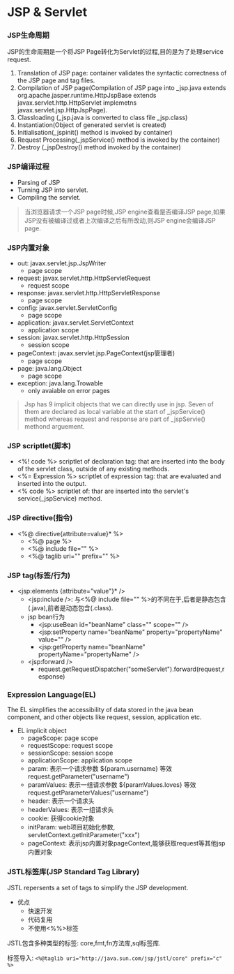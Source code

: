 # JSP & Servlet

### JSP生命周期

JSP的生命周期是一个将JSP Page转化为Servlet的过程,目的是为了处理service request.

1. Translation of JSP page: container validates the syntactic correctness of the JSP page and tag files.
2. Compilation of JSP page(Compilation of JSP page into _jsp.java extends org.apache.jasper.runtime.HttpJspBase extends javax.servlet.http.HttpServlet implemetns javax.servlet.jsp.HttpJspPage).
3. Classloading (_jsp.java is converted to class file _jsp.class)
4. Instantiation(Object of generated servlet is created)
5. Initialisation(_jspinit() method is invoked by container)
6. Request Processing(_jspService() method is invoked by the container)
7. Destroy (_jspDestroy() method invoked by the container)

### JSP编译过程

- Parsing of JSP
- Turning JSP into servlet.
- Compiling the servlet.

> 当浏览器请求一个JSP page时候,JSP engine查看是否编译JSP page,如果JSP没有被编译过或者上次编译之后有所改动,则JSP engine会编译JSP page.

### JSP内置对象

- out: javax.servlet.jsp.JspWriter
    - page scope
- request: javax.servlet.http.HttpServletRequest
    - request scope
- response: javax.servlet.http.HttpServletResponse
    - page scope
- config: javax.servlet.ServletConfig
    - page scope
- application: javax.servlet.ServletContext
    - application scope
- session: javax.servlet.http.HttpSession
    - session scope
- pageContext: javax.servlet.jsp.PageContext(jsp管理者)
    - page scope
- page: java.lang.Object
    - page scope
- exception: java.lang.Trowable
    - only avaiable on error pages

> Jsp has 9 implicit objects that we can directly use in jsp. Seven of them are declared as local variable at the start of _jspService() method whereas request and response are part of _jspServie() methond arguement.

### JSP scriptlet(脚本)

- <%! code %> scriptlet of declaration tag: that are inserted into the body of the servlet class, outside of any existing methods.
- <%= Expression %> scriptlet of expression tag: that are evaluated and inserted into the output.
- <% code %> scriptlet of: thar are inserted into the servlet's service(_jspService) method.

### JSP directive(指令)

- <%@ directive{attribute=value}* %>
    - <%@ page %>
    - <%@ include file="" %>
    - <%@ taglib uri="" prefix="" %>

### JSP tag(标签/行为)

- <jsp:elements {attribute="value"}* />
    - <jsp:include />: 与<%@ include file="" %>的不同在于,后者是静态包含(.java),前者是动态包含(.class).
    - jsp bean行为
        - <jsp:useBean id="beanName" class="" scope="" />
        - <jsp:setProperty name="beanName" property="propertyName" value="" />
        - <jsp:getProperty name="beanName" propertyName="propertyName" />
    - <jsp:forward />
        - request.getRequestDispatcher("someServlet").forward(request,response)

### Expression Language(EL)

The EL simplifies the accessibility of data stored in the java bean component, and other objects like request, session, application etc.

- EL implicit object 
    - pageScope: page scope
    - requestScope: request scope
    - sessionScope: session scope
    - applicationScope: application scope
    - param: 表示一个请求参数 ${param.username} 等效 request.getParameter("username")
    - paramValues: 表示一组请求参数 ${paramValues.loves} 等效 request.getParameterValues("username")
    - header: 表示一个请求头
    - headerValues: 表示一组请求头
    - cookie: 获得cookie对象
    - initParam: web项目初始化参数, servletContext.getInitParameter("xxx")
    - pageContext: 表示jsp内置对象pageContext,能够获取request等其他jsp内置对象

### JSTL标签库(JSP Standard Tag Library)

JSTL repersents a set of tags to simplify the JSP development.

- 优点
    - 快速开发
    - 代码复用
    - 不使用<%%>标签

JSTL包含多种类型的标签: core,fmt,fn方法库,sql标签库.

标签导入: `<%@taglib uri="http://java.sun.com/jsp/jstl/core" prefix="c" %>`
